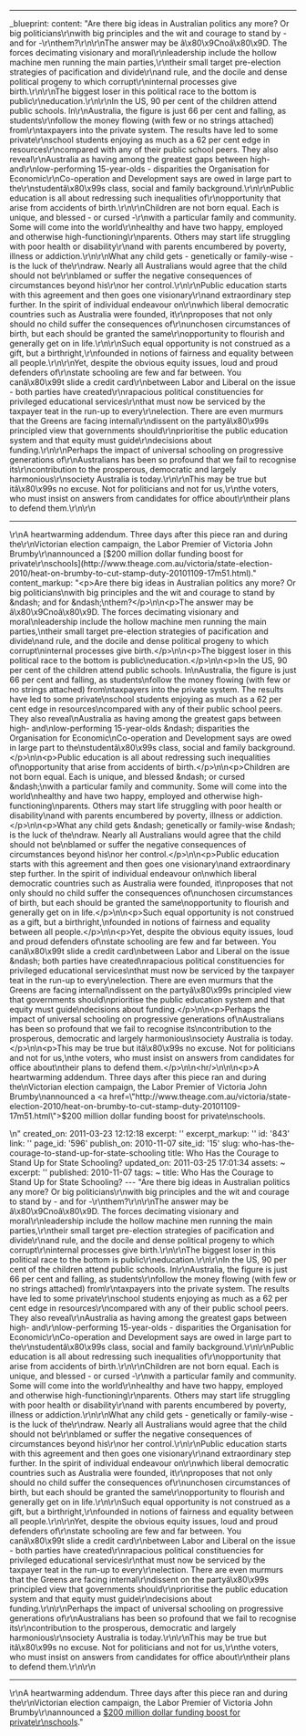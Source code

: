---
_blueprint:
  content: "Are there big ideas in Australian politics any more? Or big politicians\r\nwith
    big principles and the wit and courage to stand by - and for -\r\nthem?\r\n\r\nThe
    answer may be â\x80\x9Cnoâ\x80\x9D. The forces decimating visionary and moral\r\nleadership
    include the hollow machine men running the main parties,\r\ntheir small target
    pre-election strategies of pacification and divide\r\nand rule, and the docile
    and dense political progeny to which corrupt\r\ninternal processes give birth.\r\n\r\nThe
    biggest loser in this political race to the bottom is public\r\neducation.\r\n\r\nIn
    the US, 90 per cent of the children attend public schools. In\r\nAustralia, the
    figure is just 66 per cent and falling, as students\r\nfollow the money flowing
    (with few or no strings attached) from\r\ntaxpayers into the private system. The
    results have led to some private\r\nschool students enjoying as much as a 62 per
    cent edge in resources\r\ncompared with any of their public school peers. They
    also reveal\r\nAustralia as having among the greatest gaps between high- and\r\nlow-performing
    15-year-olds - disparities the Organisation for Economic\r\nCo-operation and Development
    says are owed in large part to the\r\nstudentâ\x80\x99s class, social and family
    background.\r\n\r\nPublic education is all about redressing such inequalities
    of\r\nopportunity that arise from accidents of birth.\r\n\r\nChildren are not
    born equal. Each is unique, and blessed - or cursed -\r\nwith a particular family
    and community. Some will come into the world\r\nhealthy and have two happy, employed
    and otherwise high-functioning\r\nparents. Others may start life struggling with
    poor health or disability\r\nand with parents encumbered by poverty, illness or
    addiction.\r\n\r\nWhat any child gets - genetically or family-wise - is the luck
    of the\r\ndraw. Nearly all Australians would agree that the child should not be\r\nblamed
    or suffer the negative consequences of circumstances beyond his\r\nor her control.\r\n\r\nPublic
    education starts with this agreement and then goes one visionary\r\nand extraordinary
    step further. In the spirit of individual endeavour on\r\nwhich liberal democratic
    countries such as Australia were founded, it\r\nproposes that not only should
    no child suffer the consequences of\r\nunchosen circumstances of birth, but each
    should be granted the same\r\nopportunity to flourish and generally get on in
    life.\r\n\r\nSuch equal opportunity is not construed as a gift, but a birthright,\r\nfounded
    in notions of fairness and equality between all people.\r\n\r\nYet, despite the
    obvious equity issues, loud and proud defenders of\r\nstate schooling are few
    and far between. You canâ\x80\x99t slide a credit card\r\nbetween Labor and Liberal
    on the issue - both parties have created\r\nrapacious political constituencies
    for privileged educational services\r\nthat must now be serviced by the taxpayer
    teat in the run-up to every\r\nelection. There are even murmurs that the Greens
    are facing internal\r\ndissent on the partyâ\x80\x99s principled view that governments
    should\r\nprioritise the public education system and that equity must guide\r\ndecisions
    about funding.\r\n\r\nPerhaps the impact of universal schooling on progressive
    generations of\r\nAustralians has been so profound that we fail to recognise its\r\ncontribution
    to the prosperous, democratic and largely harmonious\r\nsociety Australia is today.\r\n\r\nThis
    may be true but itâ\x80\x99s no excuse. Not for politicians and not for us,\r\nthe
    voters, who must insist on answers from candidates for office about\r\ntheir plans
    to defend them.\r\n\r\n<hr/>\r\nA heartwarming addendum. Three days after this
    piece ran and during the\r\nVictorian election campaign, the Labor Premier of
    Victoria John Brumby\r\nannounced a [$200 million dollar funding boost for private\r\nschools](http://www.theage.com.au/victoria/state-election-2010/heat-on-brumby-to-cut-stamp-duty-20101109-17m51.html)."
  content_markup: "<p>Are there big ideas in Australian politics any more? Or big
    politicians\nwith big principles and the wit and courage to stand by &ndash; and
    for &ndash;\nthem?</p>\n\n<p>The answer may be â\x80\x9Cnoâ\x80\x9D. The forces
    decimating visionary and moral\nleadership include the hollow machine men running
    the main parties,\ntheir small target pre-election strategies of pacification
    and divide\nand rule, and the docile and dense political progeny to which corrupt\ninternal
    processes give birth.</p>\n\n<p>The biggest loser in this political race to the
    bottom is public\neducation.</p>\n\n<p>In the US, 90 per cent of the children
    attend public schools. In\nAustralia, the figure is just 66 per cent and falling,
    as students\nfollow the money flowing (with few or no strings attached) from\ntaxpayers
    into the private system. The results have led to some private\nschool students
    enjoying as much as a 62 per cent edge in resources\ncompared with any of their
    public school peers. They also reveal\nAustralia as having among the greatest
    gaps between high- and\nlow-performing 15-year-olds &ndash; disparities the Organisation
    for Economic\nCo-operation and Development says are owed in large part to the\nstudentâ\x80\x99s
    class, social and family background.</p>\n\n<p>Public education is all about redressing
    such inequalities of\nopportunity that arise from accidents of birth.</p>\n\n<p>Children
    are not born equal. Each is unique, and blessed &ndash; or cursed &ndash;\nwith
    a particular family and community. Some will come into the world\nhealthy and
    have two happy, employed and otherwise high-functioning\nparents. Others may start
    life struggling with poor health or disability\nand with parents encumbered by
    poverty, illness or addiction.</p>\n\n<p>What any child gets &ndash; genetically
    or family-wise &ndash; is the luck of the\ndraw. Nearly all Australians would
    agree that the child should not be\nblamed or suffer the negative consequences
    of circumstances beyond his\nor her control.</p>\n\n<p>Public education starts
    with this agreement and then goes one visionary\nand extraordinary step further.
    In the spirit of individual endeavour on\nwhich liberal democratic countries such
    as Australia were founded, it\nproposes that not only should no child suffer the
    consequences of\nunchosen circumstances of birth, but each should be granted the
    same\nopportunity to flourish and generally get on in life.</p>\n\n<p>Such equal
    opportunity is not construed as a gift, but a birthright,\nfounded in notions
    of fairness and equality between all people.</p>\n\n<p>Yet, despite the obvious
    equity issues, loud and proud defenders of\nstate schooling are few and far between.
    You canâ\x80\x99t slide a credit card\nbetween Labor and Liberal on the issue
    &ndash; both parties have created\nrapacious political constituencies for privileged
    educational services\nthat must now be serviced by the taxpayer teat in the run-up
    to every\nelection. There are even murmurs that the Greens are facing internal\ndissent
    on the partyâ\x80\x99s principled view that governments should\nprioritise the
    public education system and that equity must guide\ndecisions about funding.</p>\n\n<p>Perhaps
    the impact of universal schooling on progressive generations of\nAustralians has
    been so profound that we fail to recognise its\ncontribution to the prosperous,
    democratic and largely harmonious\nsociety Australia is today.</p>\n\n<p>This
    may be true but itâ\x80\x99s no excuse. Not for politicians and not for us,\nthe
    voters, who must insist on answers from candidates for office about\ntheir plans
    to defend them.</p>\n\n<hr/>\n\n\n<p>A heartwarming addendum. Three days after
    this piece ran and during the\nVictorian election campaign, the Labor Premier
    of Victoria John Brumby\nannounced a <a href=\"http://www.theage.com.au/victoria/state-election-2010/heat-on-brumby-to-cut-stamp-duty-20101109-17m51.html\">$200
    million dollar funding boost for private\nschools</a>.</p>\n"
  created_on: 2011-03-23 12:12:18
  excerpt: ''
  excerpt_markup: ''
  id: '843'
  link: ''
  page_id: '596'
  publish_on: 2010-11-07
  site_id: '15'
  slug: who-has-the-courage-to-stand-up-for-state-schooling
  title: Who Has the Courage to Stand Up for State Schooling?
  updated_on: 2011-03-25 17:01:34
assets: ~
excerpt: ''
published: 2010-11-07
tags: ~
title: Who Has the Courage to Stand Up for State Schooling?
--- "Are there big ideas in Australian politics any more? Or big politicians\r\nwith
  big principles and the wit and courage to stand by - and for -\r\nthem?\r\n\r\nThe
  answer may be â\x80\x9Cnoâ\x80\x9D. The forces decimating visionary and moral\r\nleadership
  include the hollow machine men running the main parties,\r\ntheir small target pre-election
  strategies of pacification and divide\r\nand rule, and the docile and dense political
  progeny to which corrupt\r\ninternal processes give birth.\r\n\r\nThe biggest loser
  in this political race to the bottom is public\r\neducation.\r\n\r\nIn the US, 90
  per cent of the children attend public schools. In\r\nAustralia, the figure is just
  66 per cent and falling, as students\r\nfollow the money flowing (with few or no
  strings attached) from\r\ntaxpayers into the private system. The results have led
  to some private\r\nschool students enjoying as much as a 62 per cent edge in resources\r\ncompared
  with any of their public school peers. They also reveal\r\nAustralia as having among
  the greatest gaps between high- and\r\nlow-performing 15-year-olds - disparities
  the Organisation for Economic\r\nCo-operation and Development says are owed in large
  part to the\r\nstudentâ\x80\x99s class, social and family background.\r\n\r\nPublic
  education is all about redressing such inequalities of\r\nopportunity that arise
  from accidents of birth.\r\n\r\nChildren are not born equal. Each is unique, and
  blessed - or cursed -\r\nwith a particular family and community. Some will come
  into the world\r\nhealthy and have two happy, employed and otherwise high-functioning\r\nparents.
  Others may start life struggling with poor health or disability\r\nand with parents
  encumbered by poverty, illness or addiction.\r\n\r\nWhat any child gets - genetically
  or family-wise - is the luck of the\r\ndraw. Nearly all Australians would agree
  that the child should not be\r\nblamed or suffer the negative consequences of circumstances
  beyond his\r\nor her control.\r\n\r\nPublic education starts with this agreement
  and then goes one visionary\r\nand extraordinary step further. In the spirit of
  individual endeavour on\r\nwhich liberal democratic countries such as Australia
  were founded, it\r\nproposes that not only should no child suffer the consequences
  of\r\nunchosen circumstances of birth, but each should be granted the same\r\nopportunity
  to flourish and generally get on in life.\r\n\r\nSuch equal opportunity is not construed
  as a gift, but a birthright,\r\nfounded in notions of fairness and equality between
  all people.\r\n\r\nYet, despite the obvious equity issues, loud and proud defenders
  of\r\nstate schooling are few and far between. You canâ\x80\x99t slide a credit
  card\r\nbetween Labor and Liberal on the issue - both parties have created\r\nrapacious
  political constituencies for privileged educational services\r\nthat must now be
  serviced by the taxpayer teat in the run-up to every\r\nelection. There are even
  murmurs that the Greens are facing internal\r\ndissent on the partyâ\x80\x99s principled
  view that governments should\r\nprioritise the public education system and that
  equity must guide\r\ndecisions about funding.\r\n\r\nPerhaps the impact of universal
  schooling on progressive generations of\r\nAustralians has been so profound that
  we fail to recognise its\r\ncontribution to the prosperous, democratic and largely
  harmonious\r\nsociety Australia is today.\r\n\r\nThis may be true but itâ\x80\x99s
  no excuse. Not for politicians and not for us,\r\nthe voters, who must insist on
  answers from candidates for office about\r\ntheir plans to defend them.\r\n\r\n<hr/>\r\nA
  heartwarming addendum. Three days after this piece ran and during the\r\nVictorian
  election campaign, the Labor Premier of Victoria John Brumby\r\nannounced a [$200
  million dollar funding boost for private\r\nschools](http://www.theage.com.au/victoria/state-election-2010/heat-on-brumby-to-cut-stamp-duty-20101109-17m51.html)."
